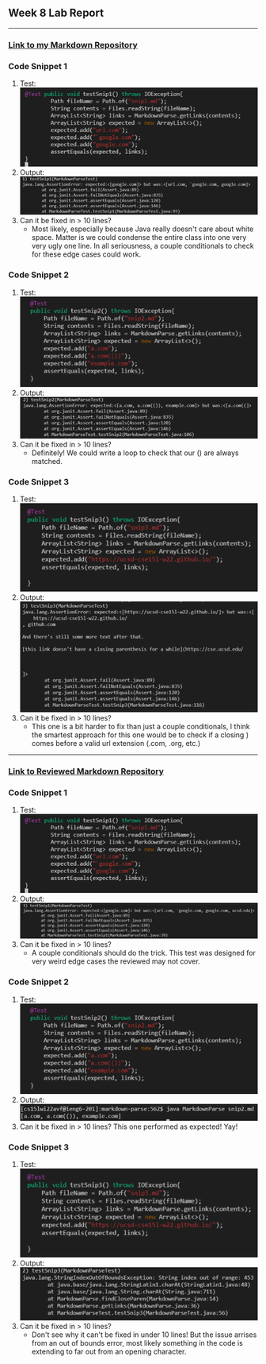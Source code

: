 ## Week 8 Lab Report
---
### [Link to my Markdown Repository](https://github.com/Marcos-D/CSE15L-Platypus)

### Code Snippet 1  
1. Test:    
    ![my_snip2Test](https://raw.githubusercontent.com/Marcos-D/cse15l-lab-reports/main/pictures4/my_snip1Test.PNG)
2. Output:
    ![my_snip2Out](/pictures4/my_snip1Out.PNG)
3. Can it be fixed in > 10 lines?
    - Most likely, especially because Java really doesn't care about white space. Matter is we could condense the entire class into one very very ugly one line. In all seriousness, a couple conditionals to check for these edge cases could work.

### Code Snippet 2
1. Test:
    ![my_snip2Test](/pictures4/my_snip2Test.PNG)
2. Output:
    ![my_snip2Out](/pictures4/my_snip2Out.PNG)
3. Can it be fixed in > 10 lines?
    - Definitely! We could write a loop to check that our () are always matched. 

### Code Snippet 3
1. Test:
    ![my_snip1Test](/pictures4/my_snip3Test.PNG)
2. Output:
    ![my_snip1Out](/pictures4/my_snip3Out.PNG)
3. Can it be fixed in > 10 lines?
    - This one is a bit harder to fix than just a couple conditionals, I think the smartest approach for this one would be to check if a closing ) comes before a valid url extension (.com, .org, etc.)

---
### [Link to Reviewed Markdown Repository](https://github.com/Marcos-D/CSE15L-Platypus)

### Code Snippet 1
1. Test:
    ![my_snip1Test](https://raw.githubusercontent.com/Marcos-D/cse15l-lab-reports/main/pictures4/my_snip1Test.PNG)
2. Output:
    ![reviewed_snip1Out](/pictures4/reviewed_snip1Out.PNG)
3. Can it be fixed in > 10 lines?
    - A couple conditionals should do the trick. This test was designed for very weird edge cases the reviewed may not cover.

### Code Snippet 2
1. Test:
    ![my_snip1Test](/pictures4/my_snip2Test.PNG)
2. Output:
    ![reviewed_snip1Out](/pictures4/reviewed_snip2Out.PNG)
3. Can it be fixed in > 10 lines?
    This one performed as expected! Yay!

### Code Snippet 3
1. Test:
    ![my_snip1Test](/pictures4/my_snip3Test.PNG)
2. Output:
    ![reviewed_snip1Out](/pictures4/reviewed_snip3Out.PNG)
3. Can it be fixed in > 10 lines?
    - Don't see why it can't be fixed in under 10 lines! But the issue arrises from an out of bounds error, most likely something in the code is extending to far out from an opening character.
